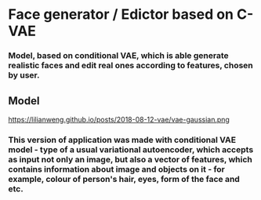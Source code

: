 # Face generator / Edictor based on C-VAE
### Model, based on conditional VAE, which is able generate realistic faces and edit real ones according to features, chosen by user.

## Model 

https://lilianweng.github.io/posts/2018-08-12-vae/vae-gaussian.png

### This version of application was made with conditional VAE model - type of a usual variational autoencoder, which accepts as input not only an image, but also a vector of features, which contains information about image and objects on it - for example, colour of person's hair, eyes, form of the face and etc. 



